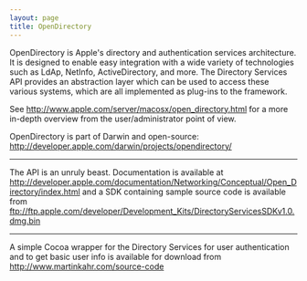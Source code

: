 ```yaml
---
layout: page
title: OpenDirectory
---
```




OpenDirectory is Apple's directory and authentication services architecture. It is designed to enable easy integration with a wide variety of technologies such as LdAp, NetInfo, ActiveDirectory, and more. The Directory Services API provides an abstraction layer which can be used to access these various systems, which are all implemented as plug-ins to the framework.

See http://www.apple.com/server/macosx/open_directory.html for a more in-depth overview from the user/administrator point of view.

OpenDirectory is part of Darwin and open-source: http://developer.apple.com/darwin/projects/opendirectory/

----

The API is an unruly beast. Documentation is available at http://developer.apple.com/documentation/Networking/Conceptual/Open_Directory/index.html and a SDK containing sample source code is available from ftp://ftp.apple.com/developer/Development_Kits/DirectoryServicesSDKv1.0.dmg.bin

----

A simple Cocoa wrapper for the Directory Services for user authentication and to get basic user info is available for download from http://www.martinkahr.com/source-code

